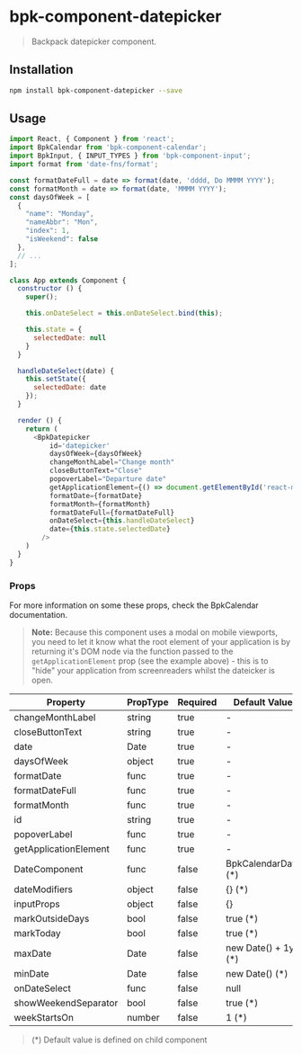 # bpk-component-datepicker

> Backpack datepicker component.

## Installation

```sh
npm install bpk-component-datepicker --save
```

## Usage

```js
import React, { Component } from 'react';
import BpkCalendar from 'bpk-component-calendar';
import BpkInput, { INPUT_TYPES } from 'bpk-component-input';
import format from 'date-fns/format';

const formatDateFull = date => format(date, 'dddd, Do MMMM YYYY');
const formatMonth = date => format(date, 'MMMM YYYY');
const daysOfWeek = [
  {
    "name": "Monday",
    "nameAbbr": "Mon",
    "index": 1,
    "isWeekend": false
  },
  // ...
];

class App extends Component {
  constructor () {
    super();

    this.onDateSelect = this.onDateSelect.bind(this);

    this.state = {
      selectedDate: null
    }
  }

  handleDateSelect(date) {
    this.setState({
      selectedDate: date
    });
  }

  render () {
    return (
      <BpkDatepicker
          id='datepicker'
          daysOfWeek={daysOfWeek}
          changeMonthLabel="Change month"
          closeButtonText="Close"
          popoverLabel="Departure date"
          getApplicationElement={() => document.getElementById('react-mount')}
          formatDate={formatDate}
          formatMonth={formatMonth}
          formatDateFull={formatDateFull}
          onDateSelect={this.handleDateSelect}
          date={this.state.selectedDate}
        />
    )
  }
}
```

### Props

For more information on some these props, check the BpkCalendar documentation.

> **Note:** Because this component uses a modal on mobile viewports, you need to let it know what
  the root element of your application is by returning it's DOM node via the function passed to the
  `getApplicationElement` prop (see the example above) - this is to "hide" your application from
  screenreaders whilst the dateicker is open.

| Property              | PropType             | Required | Default Value        |
| --------------------- | -------------------- | -------- | -------------------- |
| changeMonthLabel      | string               | true     | -                    |
| closeButtonText       | string               | true     | -                    |
| date                  | Date                 | true     | -                    |
| daysOfWeek            | object               | true     | -                    |
| formatDate            | func                 | true     | -                    |
| formatDateFull        | func                 | true     | -                    |
| formatMonth           | func                 | true     | -                    |
| id                    | string               | true     | -                    |
| popoverLabel          | func                 | true     | -                    |
| getApplicationElement | func                 | true     | -                    |
| DateComponent         | func                 | false    | BpkCalendarDate  (*) |
| dateModifiers         | object               | false    | {}               (*) |
| inputProps            | object               | false    | {}                   |
| markOutsideDays       | bool                 | false    | true             (*) |
| markToday             | bool                 | false    | true             (*) |
| maxDate               | Date                 | false    | new Date() + 1yr (*) |
| minDate               | Date                 | false    | new Date()       (*) |
| onDateSelect          | func                 | false    | null                 |
| showWeekendSeparator  | bool                 | false    | true             (*) |
| weekStartsOn          | number               | false    | 1                (*) |

> (*) Default value is defined on child component
